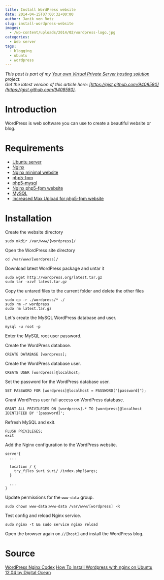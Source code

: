 ```yaml
---
title: Install WordPress website
date: 2014-04-15T07:00:32+00:00
author: Janik von Rotz
slug: install-wordpress-website
images:
  - /wp-content/uploads/2014/02/wordpress-logo.jpg
categories:
  - Web server
tags:
  - blogging
  - ubuntu
  - wordpress
---
```

*This post is part of my [Your own Virtual Private Server hosting solution](https://janikvonrotz.ch/your-own-virtual-private-server-hosting-solution/) project.*  
*Get the latest version of this article here: [https://gist.github.com/9408580](https://gist.github.com/9408580).*  

# Introduction

WordPress is web software you can use to create a beautiful website or blog.
<!--more-->
# Requirements

* [Ubuntu server](https://janikvonrotz.ch/2014/03/13/deploy-ubuntu-server/)
* [Nginx](https://janikvonrotz.ch/2014/03/31/install-nginx/)
* [Nginx minimal website](https://janikvonrotz.ch/2014/04/01/nginx-minimal-website/)
* [php5-fpm](https://janikvonrotz.ch/2014/03/20/install-php5-fpm/)
* [php5-mysql](https://janikvonrotz.ch/2014/03/25/install-php5-modules/)
* [Nginx php5-fpm website](https://janikvonrotz.ch/2014/04/11/install-nginx-php5-fpm-website/)
* [MySQL](https://janikvonrotz.ch/2014/04/07/install-mysql/)
* [Increased Max Upload for php5-fpm website](https://janikvonrotz.ch/2014/04/11/increase-max-upload-for-php5-fpm-website/)

# Installation

Create the website directory

    sudo mkdir /var/www/[wordpress]/

Open the WordPress site directory

    cd /var/www/[wordpress]/

Download latest WordPress package and untar it

    sudo wget http://wordpress.org/latest.tar.gz
    sudo tar -xzvf latest.tar.gz
    
Copy the untared files to the current folder and delete the other files
    
    sudo cp -r ./wordpress/* ./
    sudo rm -r wordpress
    sudo rm latest.tar.gz

Let's create the MySQL WordPress database and user.

    mysql -u root -p
    
Enter the MySQL root user password.

Create the WordPress database.

    CREATE DATABASE [wordpress];
    
Create the WordPress database user.

    CREATE USER [wordpress]@localhost;

Set the password for the WordPress database user.

    SET PASSWORD FOR [wordpress]@localhost = PASSWORD("[password]");
    
Grant WordPress user full access on WordPress database.

    GRANT ALL PRIVILEGES ON [wordpress].* TO [wordpress]@localhost IDENTIFIED BY '[password]';
    
Refresh MySQL and exit.

    FLUSH PRIVILEGES;
    exit

Add the Nginx configuration to the WordPress website.
```
server{    
  ...

  location / {
    try_files $uri $uri/ /index.php?$args;
  }
 
  ...
}
```
Update permissions for the `www-data` group.

    sudo chown www-data:www-data /var/www/[wordpress] -R 
    
Test config and reload Nginx service.

    sudo nginx -t && sudo service nginx reload

Open the browser again on `//[host]` and install the WordPress blog.

# Source

[WordPress Nginx Codex](http://codex.wordpress.org/Nginx)
[How To Install Wordpress with nginx on Ubuntu 12.04 by Digital Ocean](https://www.digitalocean.com/community/articles/how-to-install-wordpress-with-nginx-on-ubuntu-12-04)